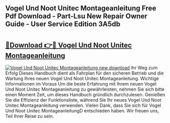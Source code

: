 ## Vogel Und Noot Unitec Montageanleitung Free Pdf Download - Part-Lsu New Repair Owner Guide - User Service Edition 3A5db

# <h2><a href="http://df8kso.blite.top/?on=Vogel+Und+Noot+Unitec+Montageanleitung">🔗Download 👉🔴 Vogel Und Noot Unitec Montageanleitung</a></h2>

[![Vogel Und Noot Unitec Montageanleitung new download](https://i.imgur.com/lujVjoI.png)](http://df8kso.blite.top/?on=Vogel+Und+Noot+Unitec+Montageanleitung)
Ihr Weg zum Erfolg Dieses Handbuch dient als Fahrplan für den sicheren Betrieb und die Wartung Ihres neuen Vogel Und Noot Unitec Montageanleitung. Wichtige Informationen im Voraus Um die beste Erfahrung mit Ihrem neuen Vogel Und Noot Unitec Montageanleitung zu gewährleisten, nehmen Sie sich bitte einen Moment Zeit, um dieses Handbuch gründlich durchzulesen. Genießen Sie die Effizienz der Funktionsliste, während Sie Ihr neues Vogel Und Noot Unitec Montageanleitung verwenden. Vielen Dank, dass Sie sich für Vogel Und Noot Unitec MontageanleitungD entschieden haben. Wir freuen uns, Teil Ihrer Reise zu sein.
